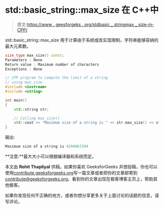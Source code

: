# std::basic_string::max_size 在 C++中

> 原文:[https://www . geesforgeks . org/stdbasic _ stringmax _ size-in-CPP/](https://www.geeksforgeeks.org/stdbasic_stringmax_size-in-cpp/)

std::basic_string::max_size 用于计算由于系统或库实现限制，字符串能够容纳的最大元素数。

```cpp
size_type max_size() const;
Parameters : None
Return value : Maximum number of characters
Exceptions : None
```

```cpp
// CPP program to compute the limit of a string
// using max_size
#include <iostream>
#include <string>

int main()
{
    std::string str;

    // Calling max_size()
    std::cout << "Maximum size of a string is " << str.max_size() << std :: endl;
} 
```

输出:

```cpp
Maximum size of a string is 4294967294

```

**注意:**最大大小可以根据编译器和系统而定。

本文由 **Rohit Thapliyal** 供稿。如果你喜欢 GeeksforGeeks 并想投稿，你也可以使用[contribute.geeksforgeeks.org](http://www.contribute.geeksforgeeks.org)写一篇文章或者把你的文章邮寄到 contribute@geeksforgeeks.org。看到你的文章出现在极客博客主页上，帮助其他极客。

如果你发现任何不正确的地方，或者你想分享更多关于上面讨论的话题的信息，请写评论。